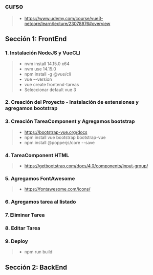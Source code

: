 
## curso
>- https://www.udemy.com/course/vue3-netcore/learn/lecture/23078976#overview


## Sección 1: FrontEnd

### 1. Instalación NodeJS y VueCLI
>- nvm install 14.15.0 x64
>- nvm use 14.15.0
>- npm install -g @vue/cli
>- vue --version
>- vue create frontend-tareas
>- Seleccionar default vue 3

### 2. Creación del Proyecto - Instalación de extensiones y agregamos bootstrap

### 3. Creación TareaComponent y Agregamos bootstrap
>- https://bootstrap-vue.org/docs
>- npm install vue bootstrap bootstrap-vue
>- npm install @popperjs/core --save

### 4. TareaComponent HTML
>- https://getbootstrap.com/docs/4.0/components/input-group/

### 5. Agregamos FontAwesome
>- https://fontawesome.com/icons/

### 6. Agregamos tarea al listado

### 7. Eliminar Tarea

### 8. Editar Tarea

### 9. Deploy
>- npm run build

## Sección 2: BackEnd

